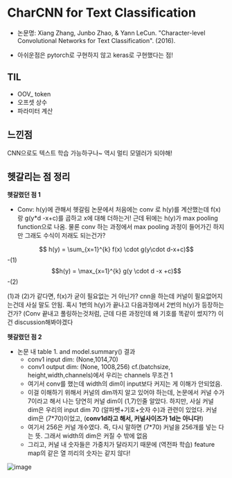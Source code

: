
# CharCNN for Text Classification
- 논문명: Xiang Zhang, Junbo Zhao, & Yann LeCun. "Character-level Convolutional Networks for Text Classification". (2016).


- 아쉬운점은 pytorch로 구현하지 않고 keras로 구현했다는 점!


## TIL
- OOV_ token
- 오프셋 상수
- 파라미터 계산


## 느낀점
CNN으로도 텍스트 학습 가능하구나~ 역시 멀티 모델러가 되야해!


## 헷갈리는 점 정리

**헷갈렸던 점 1**
- Conv: h(y)에 관해서 헷갈림
논문에서 처음에는 conv 로 h(y)를 계산했는데 f(x)랑 g(y\*d -x+c)를 곱하고 x에 대해 더하는거!
근데 뒤에는 h(y)가 max pooling function으로 나옴.
물론 conv 하는 과정에서 max pooling 과정이 들어가긴 하지만 그래도 수식이 저래도 되는건가?

$$ h(y) = \sum_{x=1}^{k} f(x) \cdot g(y\cdot d-x+c)$$ -(1)
$$h(y) = \max_{x=1}^{k} g(y \cdot d -x +c)$$ -(2)

(1)과 (2)가 같다면, f(x)가 굳이 필요없는 거 아닌가? cnn을 하는데 커널이 필요없어지는건데 사실 말도 안됨.
혹시 1번의 h(y)가 끝나고 다음과정에서 2번의 h(y)가 등장하는건가? 
(Conv 끝내고 풀링하는것처럼, 근데 다른 과정인데 왜 기호를 똑같이 썼지??)
이건 discussion해봐야겠다


**헷갈렸던 점 2**
- 논문 내 table 1. and model.summary() 결과 
  - conv1 input dim: (None,1014,70)
  - conv1 output dim: (None, 1008,256) cf.(batchsize, height,width,channels)에서 우리는 channels 무조건 1
  - 여기서 conv를 했는데 width의 dim이 input보다 커지는 게 이해가 안되었음.
  - 이걸 이해하기 위해서 커널의 dim까지 알고 있어야 하는데, 논문에서 커널 수가 7이라고 해서 나는 당연히 커널 dim이 (1,7)인줄 알았다. 하지만, 사실 커널 dim은 우리의 input dim 70 (알파벳+기호+숫자 수)과 관련이 있었다. 커널 dim은 (7\*70)이었고, (**conv1d라고 해서, 커널사이즈가 1d는 아니다!**)
  - 여기서 256은 커널 개수였다. 즉, 다시 말하면 (7\*70) 커널을 256개를 넣는 다는 뜻. 그래서 width의 dim은 커질 수 밖에 없음
  - 그리고, 커널 내 숫자들은 가중치가 달라지기 때문에 (역전파 학습) feature map의 같은 열 끼리의 숫자는 같지 않다!

 ![image](https://user-images.githubusercontent.com/77769026/148919910-5c0cbdb7-9247-4b1a-8d48-68f47be5d581.png)

